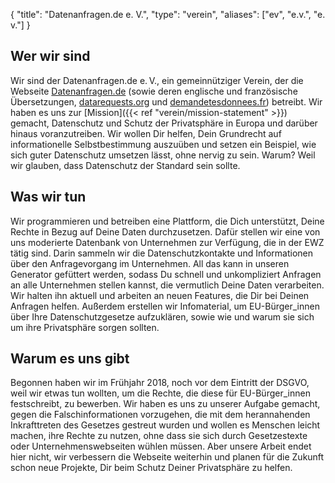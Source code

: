 {
    "title": "Datenanfragen.de e. V.",
    "type": "verein",
    "aliases": ["ev", "e.v.", "e. v."]
}

## Wer wir sind

Wir sind der Datenanfragen.de e.&thinsp;V., ein gemeinnütziger Verein, der die Webseite [Datenanfragen.de](https://www.datenanfragen.de) (sowie deren englische und französische Übersetzungen, [datarequests.org](https://www.datarequests.org) und [demandetesdonnees.fr](https://www.demandetesdonnees.fr)) betreibt. Wir haben es uns zur [Mission]({{< ref "verein/mission-statement" >}}) gemacht, Datenschutz und Schutz der Privatsphäre in Europa und darüber hinaus voranzutreiben. Wir wollen Dir helfen, Dein Grundrecht auf informationelle Selbstbestimmung auszuüben und setzen ein Beispiel, wie sich guter Datenschutz umsetzen lässt, ohne nervig zu sein. Warum? Weil wir glauben, dass Datenschutz der Standard sein sollte.

## Was wir tun

Wir programmieren und betreiben eine Plattform, die Dich unterstützt, Deine Rechte in Bezug auf Deine Daten durchzusetzen. Dafür stellen wir eine von uns moderierte Datenbank von Unternehmen zur Verfügung, die in der EWZ tätig sind. Darin sammeln wir die Datenschutzkontakte und Informationen über den Anfragevorgang im Unternehmen. All das kann in unseren Generator gefüttert werden, sodass Du schnell und unkompliziert Anfragen an alle Unternehmen stellen kannst, die vermutlich Deine Daten verarbeiten. Wir halten ihn aktuell und arbeiten an neuen Features, die Dir bei Deinen Anfragen helfen. Außerdem erstellen wir Infomaterial, um EU-Bürger_innen über Ihre Datenschutzgesetze aufzuklären, sowie wie und warum sie sich um ihre Privatsphäre sorgen sollten.

## Warum es uns gibt

Begonnen haben wir im Frühjahr 2018, noch vor dem Eintritt der DSGVO, weil wir etwas tun wollten, um die Rechte, die diese für EU-Bürger_innen festschreibt, zu bewerben. Wir haben es uns zu unserer Aufgabe gemacht, gegen die Falschinformationen vorzugehen, die mit dem herannahenden Inkrafttreten des Gesetzes gestreut wurden und wollen es Menschen leicht machen, ihre Rechte zu nutzen, ohne dass sie sich durch Gesetzestexte oder Unternehmenswebseiten wühlen müssen. Aber unsere Arbeit endet hier nicht, wir verbessern die Webseite weiterhin und planen für die Zukunft schon neue Projekte, Dir beim Schutz Deiner Privatsphäre zu helfen.
